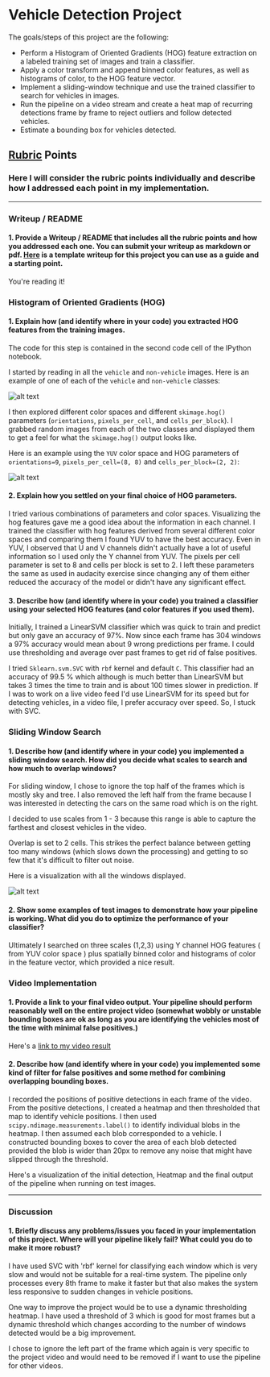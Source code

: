 # **Vehicle Detection Project**

The goals/steps of this project are the following:

* Perform a Histogram of Oriented Gradients (HOG) feature extraction on a labeled training set of images and train a classifier.
* Apply a color transform and append binned color features, as well as histograms of color, to the HOG feature vector. 
* Implement a sliding-window technique and use the trained classifier to search for vehicles in images.
* Run the pipeline on a video stream and create a heat map of recurring detections frame by frame to reject outliers and follow detected vehicles.
* Estimate a bounding box for vehicles detected.

[//]: # (Image References)
[image1]: ./examples/car_not_car.png
[image2]: ./examples/HOG_example.jpg
[image3]: ./examples/sliding_windows.jpg
[image4]: ./examples/sliding_window.jpg
[image5]: ./examples/bboxes_and_heat.png
[image6]: ./examples/labels_map.png
[image7]: ./examples/output_bboxes.png
[video1]: ./project_video.mp4

## [Rubric](https://review.udacity.com/#!/rubrics/513/view) Points
### Here I will consider the rubric points individually and describe how I addressed each point in my implementation.  

---
### Writeup / README

#### 1. Provide a Writeup / README that includes all the rubric points and how you addressed each one.  You can submit your writeup as markdown or pdf.  [Here](https://github.com/udacity/CarND-Vehicle-Detection/blob/master/writeup_template.md) is a template writeup for this project you can use as a guide and a starting point.  

You're reading it!

### Histogram of Oriented Gradients (HOG)

#### 1. Explain how (and identify where in your code) you extracted HOG features from the training images.

The code for this step is contained in the second code cell of the IPython notebook.  

I started by reading in all the `vehicle` and `non-vehicle` images.  Here is an example of one of each of the `vehicle` and `non-vehicle` classes:

![alt text][image1]

I then explored different color spaces and different `skimage.hog()` parameters (`orientations`, `pixels_per_cell`, and `cells_per_block`).  I grabbed random images from each of the two classes and displayed them to get a feel for what the `skimage.hog()` output looks like.

Here is an example using the `YUV` color space and HOG parameters of `orientations=9`, `pixels_per_cell=(8, 8)` and `cells_per_block=(2, 2)`:


![alt text][image2]

#### 2. Explain how you settled on your final choice of HOG parameters.

I tried various combinations of parameters and color spaces. Visualizing the hog features gave me a good idea about the information in each channel. I trained the classifier with hog features derived from several different color spaces and comparing them I found YUV to have the best accuracy. Even in YUV, I observed that U and V channels didn't actually have a lot of useful information so I used only the Y channel from YUV. The pixels per cell parameter is set to 8 and cells per block is set to 2. I left these parameters the same as used in audacity exercise since changing any of them either reduced the accuracy of the model or didn't have any significant effect.    

#### 3. Describe how (and identify where in your code) you trained a classifier using your selected HOG features (and color features if you used them).

Initially, I trained a LinearSVM classifier which was quick to train and predict but only gave an accuracy of 97%. Now since each frame has 304 windows a 97% accuracy would mean about 9 wrong predictions per frame. I could use thresholding and average over past frames to get rid of false positives.

I tried `Sklearn.svm.SVC` with `rbf` kernel and default `C`. This classifier had an accuracy of 99.5 % which although is much better than LinearSVM but takes 3 times the time to train and is about 100 times slower in prediction. If I was to work on a live video feed I'd use LinearSVM for its speed but for detecting vehicles, in a video file, I prefer accuracy over speed. So, I stuck with SVC.       

### Sliding Window Search

#### 1. Describe how (and identify where in your code) you implemented a sliding window search.  How did you decide what scales to search and how much to overlap windows?

For sliding window, I chose to ignore the top half of the frames which is mostly sky and tree. I also removed the left half from the frame because I was interested in detecting the cars on the same road which is on the right.

I decided to use scales from 1 - 3 because this range is able to capture the farthest and closest vehicles in the video. 

Overlap is set to 2 cells. This strikes the perfect balance between getting too many windows (which slows down the processing) and getting to so few that it's difficult to filter out noise. 

Here is a visualization with all the windows displayed.


![alt text][image3]

#### 2. Show some examples of test images to demonstrate how your pipeline is working.  What did you do to optimize the performance of your classifier?

Ultimately I searched on three scales (1,2,3) using Y channel HOG features ( from YUV color space ) plus spatially binned color and histograms of color in the feature vector, which provided a nice result.

### Video Implementation

#### 1. Provide a link to your final video output.  Your pipeline should perform reasonably well on the entire project video (somewhat wobbly or unstable bounding boxes are ok as long as you are identifying the vehicles most of the time with minimal false positives.)
Here's a [link to my video result](./project_video.mp4)


#### 2. Describe how (and identify where in your code) you implemented some kind of filter for false positives and some method for combining overlapping bounding boxes.

I recorded the positions of positive detections in each frame of the video.  From the positive detections, I created a heatmap and then thresholded that map to identify vehicle positions.  I then used `scipy.ndimage.measurements.label()` to identify individual blobs in the heatmap.  I then assumed each blob corresponded to a vehicle.  I constructed bounding boxes to cover the area of each blob detected provided the blob is wider than 20px to remove any noise that might have slipped through the threshold.  

Here's a visualization of the initial detection, Heatmap and the final output of the pipeline when running on test images.



---

### Discussion

#### 1. Briefly discuss any problems/issues you faced in your implementation of this project.  Where will your pipeline likely fail?  What could you do to make it more robust?

I  have used SVC with 'rbf' kernel for classifying each window which is very slow and would not be suitable for a real-time system. The pipeline only processes every 8th frame to make it faster but that also makes the system less responsive to sudden changes in vehicle positions.

One way to improve the project would be to use a dynamic thresholding heatmap. I have used a threshold of 3 which is good for most frames but a dynamic threshold which changes according to the number of windows detected would be a big improvement.

I chose to ignore the left part of the frame which again is very specific to the project video and would need to be removed if I want to use the pipeline for other videos.
